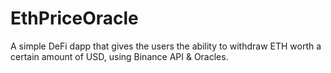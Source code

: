 # EthPriceOracle
A simple DeFi dapp that gives the users the ability to withdraw ETH worth a certain amount of USD, using Binance API &amp; Oracles.
